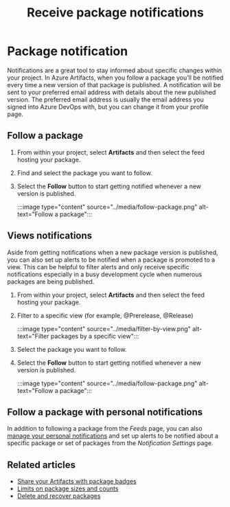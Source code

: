 ﻿---
title: Receive package notifications
description: How to follow a package and get notified every time a new version is published
ms.technology: devops-artifacts
ms.topic: conceptual
ms.date: 07/9/2021
monikerRange: '>= tfs-2017'
---

# Package notification

Notifications are a great tool to stay informed about specific changes within your project. In Azure Artifacts, when you follow a package you’ll be notified every time a new version of that package is published. A notification will be sent to your preferred email address with details about the new published version. The preferred email address is usually the email address you signed into Azure DevOps with, but you can change it from your profile page.

## Follow a package

1. From within your project, select **Artifacts** and then select the feed hosting your package.

1. Find and select the package you want to follow.

1. Select the **Follow** button to start getting notified whenever a new version is published.

    :::image type="content" source="../media/follow-package.png" alt-text="Follow a package":::

## Views notifications

Aside from getting notifications when a new package version is published, you can also set up alerts to be notified when a package is promoted to a view. This can be helpful to filter alerts and only receive specific notifications especially in a busy development cycle when numerous packages are being published.

1. From within your project, select **Artifacts** and then select the feed hosting your package.

1. Filter to a specific view (for example, @Prerelease, @Release)

    :::image type="content" source="../media/filter-by-view.png" alt-text="Filter packages by a specific view":::

1. Select the package you want to follow.

1. Select the **Follow** button to start getting notified whenever a new version is published.

    :::image type="content" source="../media/follow-package.png" alt-text="Follow a package":::

## Follow a package with personal notifications

 In addition to following a package from the _Feeds_ page, you can also [manage your personal notifications](../../notifications/manage-your-personal-notifications.md) and set up alerts to be notified about a specific package or set of packages from the _Notification Settings_ page.

## Related articles

- [Share your Artifacts with package badges](../package-badges.md)
- [Limits on package sizes and counts](../reference/limits.md)
- [Delete and recover packages](../how-to/delete-and-recover-packages.md)